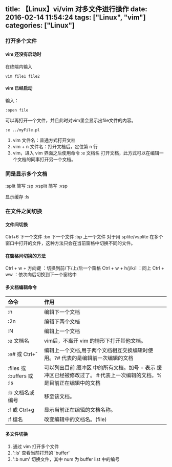 title: 【Linux】vi/vim 对多文件进行操作 
date: 2016-02-14 11:54:24
tags: ["Linux", "vim"]
categories: ["Linux"]
---
### 打开多个文件

#### vim 还没有启动时

在终端内输入

```
vim file1 file2
```

#### vim 已经启动

输入：
```
:open file
```

可以再打开一个文件，并且此时对vim里会显示出file文件的内容。

```
:e ../myFile.pl
```

1. vim 文件名：普通方式打开文档
2. vim + n 文件名：打开文档后，定位第 n 行
3. vim，进入 vim 界面之后使用命令 :e 文档名 打开文档，此方式可以在编辑一个文档的同事打开另一个文档。

<!-- more -->

### 同是显示多个文档
:split 简写 :sp
:vsplit 简写 :vsp

显示缓存 :ls

### 在文件之间切换

#### 文件间切换

Ctrl+6 下一个文件
:bn 下一个文件
:bp 上一个文件
对于用 splite/vsplite 在多个窗口中打开的文件，这种方法只会在当前窗格中切换不同的文件。

#### 在窗格间切换的方法

Ctrl + w + 方向键 ：切换到前/下/上/后一个窗格
Ctrl + w + h/j/k/l ：同上
Ctrl + ww ：依次向后切换到下一个窗格中

#### 多文档编辑命令

|命令|作用|
|:--|:--|
|:n|编辑下一个文档|
|:2n|编辑下两个文档|
|:N|编辑上一个文档|
|:e 文档名|vim后，不离开 vim 的情形下打开其他文档。| 
|:e# 或 Ctrl+ˆ|编辑上一个文档,用于两个文档相互交换编辑时使用。?# 代表的是编辑前一次编辑的文档| 
|:files 或 :buffers 或 :ls|可以列出目前 缓冲区 中的所有文档。加号 + 表示 缓冲区已经被修改过了。＃代表上一次编辑的文档，%是目前正在编辑中的文档| 
|:b 文档名或编号|移至该文档。| 
|:f  或 Ctrl+g|显示当前正在编辑的文档名称。| 
|:f 檔名|改变编辑中的文档名。(file)|


#### 多文件切换
1. 通过 vim 打开多个文件
2. ':ls' 查看当前打开的 'buffer'
3. ':b num' 切换文件，其中 num 为 buffer list 中的编号
